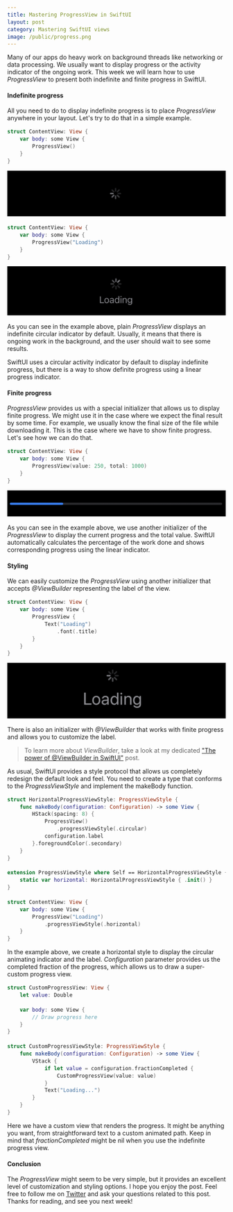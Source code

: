 ```yaml
---
title: Mastering ProgressView in SwiftUI
layout: post
category: Mastering SwiftUI views
image: /public/progress.png
---
```


Many of our apps do heavy work on background threads like networking or data processing. We usually want to display progress or the activity indicator of the ongoing work. This week we will learn how to use *ProgressView* to present both indefinite and finite progress in SwiftUI.

#### Indefinite progress
All you need to do to display indefinite progress is to place *ProgressView* anywhere in your layout. Let's try to do that in a simple example.

```swift
struct ContentView: View {
    var body: some View {
        ProgressView()
    }
}
```

![progress](/public/progress2.png)

```swift
struct ContentView: View {
    var body: some View {
        ProgressView("Loading")
    }
}
```

![progress](/public/progress.png)

As you can see in the example above, plain *ProgressView* displays an indefinite circular indicator by default. Usually, it means that there is ongoing work in the background, and the user should wait to see some results.

SwiftUI uses a circular activity indicator by default to display indefinite progress, but there is a way to show definite progress using a linear progress indicator.

#### Finite progress
*ProgressView* provides us with a special initializer that allows us to display finite progress. We might use it in the case where we expect the final result by some time. For example, we usually know the final size of the file while downloading it. This is the case where we have to show finite progress. Let's see how we can do that.

```swift
struct ContentView: View {
    var body: some View {
        ProgressView(value: 250, total: 1000)
    }
}
```

![progress](/public/progress1.png)

As you can see in the example above, we use another initializer of the *ProgressView* to display the current progress and the total value. SwiftUI automatically calculates the percentage of the work done and shows corresponding progress using the linear indicator.

#### Styling
We can easily customize the *ProgressView* using another initializer that accepts *@ViewBuilder* representing the label of the view.

```swift
struct ContentView: View {
    var body: some View {
        ProgressView {
            Text("Loading")
                .font(.title)
        }
    }
}
```

![progress](/public/progress3.png)

There is also an initializer with *@ViewBuilder* that works with finite progress and allows you to customize the label.

> To learn more about *ViewBuilder*, take a look at my dedicated ["The power of @ViewBuilder in SwiftUI"](/2019/12/18/the-power-of-viewbuilder-in-swiftui/) post.

As usual, SwiftUI provides a style protocol that allows us completely redesign the default look and feel. You need to create a type that conforms to the *ProgressViewStyle* and implement the makeBody function.

```swift
struct HorizontalProgressViewStyle: ProgressViewStyle {
    func makeBody(configuration: Configuration) -> some View {
        HStack(spacing: 8) {
            ProgressView()
                .progressViewStyle(.circular)
            configuration.label
        }.foregroundColor(.secondary)
    }
}

extension ProgressViewStyle where Self == HorizontalProgressViewStyle {
    static var horizontal: HorizontalProgressViewStyle { .init() }
}

struct ContentView: View {
    var body: some View {
        ProgressView("Loading")
            .progressViewStyle(.horizontal)
    }
}
```

In the example above, we create a horizontal style to display the circular animating indicator and the label. *Configuration* parameter provides us the completed fraction of the progress, which allows us to draw a super-custom progress view. 

```swift
struct CustomProgressView: View {
    let value: Double

    var body: some View {
        // Draw progress here
    }
}

struct CustomProgressViewStyle: ProgressViewStyle {
    func makeBody(configuration: Configuration) -> some View {
        VStack {
            if let value = configuration.fractionCompleted {
                CustomProgressView(value: value)
            }
            Text("Loading...")
        }
    }
}
```

Here we have a custom view that renders the progress. It might be anything you want, from straightforward text to a custom animated path. Keep in mind that *fractionCompleted* might be nil when you use the indefinite progress view.

#### Conclusion
The *ProgressView* might seem to be very simple, but it provides an excellent level of customization and styling options. I hope you enjoy the post. Feel free to follow me on [Twitter](https://twitter.com/mecid) and ask your questions related to this post. Thanks for reading, and see you next week!
